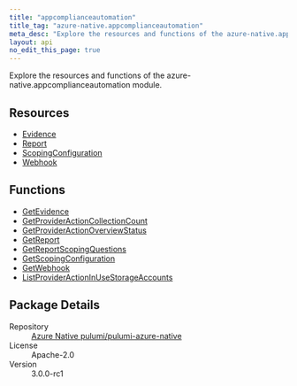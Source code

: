 ```yaml
---
title: "appcomplianceautomation"
title_tag: "azure-native.appcomplianceautomation"
meta_desc: "Explore the resources and functions of the azure-native.appcomplianceautomation module."
layout: api
no_edit_this_page: true
---
```


<!-- WARNING: this file was generated by Pulumi Docs Generator. -->
<!-- Do not edit by hand unless you're certain you know what you are doing! -->

Explore the resources and functions of the azure-native.appcomplianceautomation module.

<h2 id="resources">Resources</h2>
<ul class="api">
    <li><a href="evidence/" title="Evidence">Evidence</a></li>
    <li><a href="report/" title="Report">Report</a></li>
    <li><a href="scopingconfiguration/" title="ScopingConfiguration">ScopingConfiguration</a></li>
    <li><a href="webhook/" title="Webhook">Webhook</a></li>
</ul>

<h2 id="functions">Functions</h2>
<ul class="api">
    <li><a href="getevidence/" title="GetEvidence">GetEvidence</a></li>
    <li><a href="getprovideractioncollectioncount/" title="GetProviderActionCollectionCount">GetProviderActionCollectionCount</a></li>
    <li><a href="getprovideractionoverviewstatus/" title="GetProviderActionOverviewStatus">GetProviderActionOverviewStatus</a></li>
    <li><a href="getreport/" title="GetReport">GetReport</a></li>
    <li><a href="getreportscopingquestions/" title="GetReportScopingQuestions">GetReportScopingQuestions</a></li>
    <li><a href="getscopingconfiguration/" title="GetScopingConfiguration">GetScopingConfiguration</a></li>
    <li><a href="getwebhook/" title="GetWebhook">GetWebhook</a></li>
    <li><a href="listprovideractioninusestorageaccounts/" title="ListProviderActionInUseStorageAccounts">ListProviderActionInUseStorageAccounts</a></li>
</ul>

<h2 id="package-details">Package Details</h2>
<dl class="package-details">
	<dt>Repository</dt>
	<dd><a href="https://github.com/pulumi/pulumi-azure-native">Azure Native pulumi/pulumi-azure-native</a></dd>
	<dt>License</dt>
	<dd>Apache-2.0</dd>
	<dt>Version</dt>
	<dd>3.0.0-rc1</dd>
</dl>

